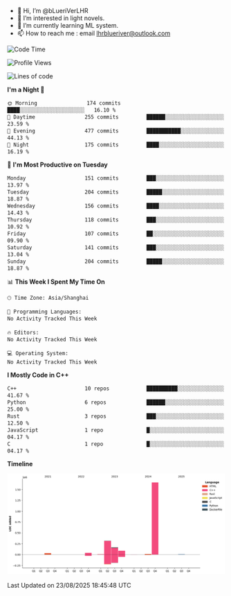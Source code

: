 - 👋 Hi, I’m @bLueriVerLHR
- 👀 I’m interested in light novels.
- 🌱 I’m currently learning ML system.
- 📫 How to reach me : email lhrblueriver@outlook.com

<!--START_SECTION:waka-->
![Code Time](http://img.shields.io/badge/Code%20Time-403%20hrs%2021%20mins-blue)

![Profile Views](http://img.shields.io/badge/Profile%20Views-0-blue)

![Lines of code](https://img.shields.io/badge/From%20Hello%20World%20I%27ve%20Written-2.3%20million%20lines%20of%20code-blue)

**I'm a Night 🦉** 

```text
🌞 Morning                174 commits         ████░░░░░░░░░░░░░░░░░░░░░   16.10 % 
🌆 Daytime                255 commits         ██████░░░░░░░░░░░░░░░░░░░   23.59 % 
🌃 Evening                477 commits         ███████████░░░░░░░░░░░░░░   44.13 % 
🌙 Night                  175 commits         ████░░░░░░░░░░░░░░░░░░░░░   16.19 % 
```
📅 **I'm Most Productive on Tuesday** 

```text
Monday                   151 commits         ███░░░░░░░░░░░░░░░░░░░░░░   13.97 % 
Tuesday                  204 commits         █████░░░░░░░░░░░░░░░░░░░░   18.87 % 
Wednesday                156 commits         ████░░░░░░░░░░░░░░░░░░░░░   14.43 % 
Thursday                 118 commits         ███░░░░░░░░░░░░░░░░░░░░░░   10.92 % 
Friday                   107 commits         ██░░░░░░░░░░░░░░░░░░░░░░░   09.90 % 
Saturday                 141 commits         ███░░░░░░░░░░░░░░░░░░░░░░   13.04 % 
Sunday                   204 commits         █████░░░░░░░░░░░░░░░░░░░░   18.87 % 
```


📊 **This Week I Spent My Time On** 

```text
🕑︎ Time Zone: Asia/Shanghai

💬 Programming Languages: 
No Activity Tracked This Week

🔥 Editors: 
No Activity Tracked This Week

💻 Operating System: 
No Activity Tracked This Week
```

**I Mostly Code in C++** 

```text
C++                      10 repos            ██████████░░░░░░░░░░░░░░░   41.67 % 
Python                   6 repos             ██████░░░░░░░░░░░░░░░░░░░   25.00 % 
Rust                     3 repos             ███░░░░░░░░░░░░░░░░░░░░░░   12.50 % 
JavaScript               1 repo              █░░░░░░░░░░░░░░░░░░░░░░░░   04.17 % 
C                        1 repo              █░░░░░░░░░░░░░░░░░░░░░░░░   04.17 % 
```



**Timeline**

![Lines of Code chart](https://raw.githubusercontent.com/bLueriVerLHR/bLueriVerLHR/main/assets/bar_graph.png)


 Last Updated on 23/08/2025 18:45:48 UTC
<!--END_SECTION:waka-->
